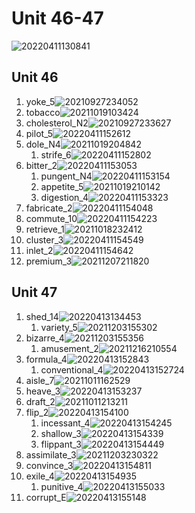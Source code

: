# Unit 46-47

![20220411130841](https://raw.githubusercontent.com/Logible/Image/main/note_image/20220411130841.png)

## Unit 46

1. yoke_5![20210927234052](https://raw.githubusercontent.com/Logible/Image/main/note_image/20210927234052.png)
2. tobacco![20211019103424](https://raw.githubusercontent.com/Logible/Image/main/note_image/20211019103424.png)
3. cholesterol_N2![20210927233627](https://raw.githubusercontent.com/Logible/Image/main/note_image/20210927233627.png)
4. pilot_5![20220411152612](https://raw.githubusercontent.com/Logible/Image/main/note_image/20220411152612.png)
5. dole_N4![20211019204842](https://raw.githubusercontent.com/Logible/Image/main/note_image/20211019204842.png)
    1. strife_6![20220411152802](https://raw.githubusercontent.com/Logible/Image/main/note_image/20220411152802.png)
6. bitter_2![20220411153053](https://raw.githubusercontent.com/Logible/Image/main/note_image/20220411153053.png)
    1. pungent_N4![20220411153154](https://raw.githubusercontent.com/Logible/Image/main/note_image/20220411153154.png)
    2. appetite_5![20211019210142](https://raw.githubusercontent.com/Logible/Image/main/note_image/20211019210142.png)
    3. digestion_4![20220411153323](https://raw.githubusercontent.com/Logible/Image/main/note_image/20220411153323.png)
7. fabricate_2![20220411154048](https://raw.githubusercontent.com/Logible/Image/main/note_image/20220411154048.png)
8. commute_10![20220411154223](https://raw.githubusercontent.com/Logible/Image/main/note_image/20220411154223.png)
9. retrieve_1![20211018232412](https://raw.githubusercontent.com/Logible/Image/main/note_image/20211018232412.png)
10. cluster_3![20220411154549](https://raw.githubusercontent.com/Logible/Image/main/note_image/20220411154549.png)
11. inlet_2![20220411154642](https://raw.githubusercontent.com/Logible/Image/main/note_image/20220411154642.png)
12. premium_3![20211207211820](https://raw.githubusercontent.com/Logible/Image/main/note_image/20211207211820.png)

## Unit 47

1. shed_14![20220413134453](https://raw.githubusercontent.com/Logible/Image/main/note_image/20220413134453.png)
    1. variety_5![20211203155302](https://raw.githubusercontent.com/Logible/Image/main/note_image/20211203155302.png)
2. bizarre_4![20211203155356](https://raw.githubusercontent.com/Logible/Image/main/note_image/20211203155356.png)
    1. amusement_2![20211216210554](https://raw.githubusercontent.com/Logible/Image/main/note_image/20211216210554.png)
3. formula_4![20220413152843](https://raw.githubusercontent.com/Logible/Image/main/note_image/20220413152843.png)
    1. conventional_4![20220413152724](https://raw.githubusercontent.com/Logible/Image/main/note_image/20220413152724.png)
4. aisle_7![20211011162529](https://raw.githubusercontent.com/Logible/Image/main/note_image/20211011162529.png)
5. heave_3![20220413153237](https://raw.githubusercontent.com/Logible/Image/main/note_image/20220413153237.png)
6. draft_2![20211011213211](https://raw.githubusercontent.com/Logible/Image/main/note_image/20211011213211.png)
7. flip_2![20220413154100](https://raw.githubusercontent.com/Logible/Image/main/note_image/20220413154100.png)
    1. incessant_4![20220413154245](https://raw.githubusercontent.com/Logible/Image/main/note_image/20220413154245.png)
    2. shallow_3![20220413154339](https://raw.githubusercontent.com/Logible/Image/main/note_image/20220413154339.png)
    3. flippant_3![20220413154449](https://raw.githubusercontent.com/Logible/Image/main/note_image/20220413154449.png)
8. assimilate_3![20211203230322](https://raw.githubusercontent.com/Logible/Image/main/note_image/20211203230322.png)
9. convince_3![20220413154811](https://raw.githubusercontent.com/Logible/Image/main/note_image/20220413154811.png)
10. exile_4![20220413154935](https://raw.githubusercontent.com/Logible/Image/main/note_image/20220413154935.png)
    1. punitive_4![20220413155033](https://raw.githubusercontent.com/Logible/Image/main/note_image/20220413155033.png)
11. corrupt_E![20220413155148](https://raw.githubusercontent.com/Logible/Image/main/note_image/20220413155148.png)
